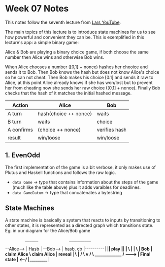 # Week 07 Notes

This notes follow the seventh lecture from [Lars YouTube](https://www.youtube.com/watch?v=oJupInqvJUI&t=839s). 

The main topics of this lecture is to introduce state machines for us to see how powerful and convenient they can be. This is exemplified in this lecture's app: a simple binary game:

Alice & Bob are playing a binary choice game, if both choose the same number then Alice wins and otherwise Bob wins.

When Alice chooses a number ([0,1] + nonce) hashes her chooice and sends it to Bob. Then Bob knows the hash but does not know Alice's choice so he can not cheat. Then Bob makes his choice [0.1] and sends it raw to Alice, at this point Alice already knows if she has won/lost but to prevent her from cheating now she sends her raw choice ([0,1] + nonce). Finally Bob checks that the hash of it matches the initial hashed message. 

| Action | Alice | Bob |
| --- | --- | --- |
| A turn | hash(choice ++ nonce) | waits |
| B turn | waits | choice |
| A confirms | (choice ++ nonce) | verifies hash |
| result | win/loose | win/loose |

## 1. EvenOdd

The first implementation of the game is a bit verbose, it only makes use of Plutus and Haskell functions and follows the raw logic.

- `data Game` -> type that contains information about the steps of the game (much like the table above) plus it adds varaibles for deadlines.
- `data GameDatum` -> type that concatenates a bytestring 

## State Machines

A state machine is basically a system that reacts to inputs by transitioning to other states, it is represented as a directed graph which transitions state. Eg. in our diagram for the Alice/Bob game

             ______              __________
--Alice-->  | Hasb |  --Bob-->  | hasb, cb |----------|
            |______|    play    |__________|          |
                  \                   |               |
                   \                  |           Bob | claim
              Alice \ claim     Alice | reveal        |
                     \                |               /
                      \               v              /
                       \        _____________       /
                        \--->  | Final state |  <--/
                               |_____________|
